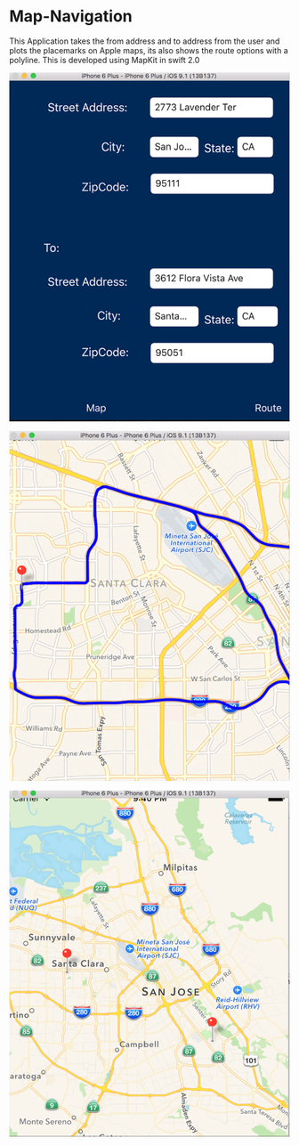 # Map-Navigation
This Application takes the from address and to address from the user and plots the placemarks on Apple maps, its also shows the route options with a polyline. This is developed using MapKit in swift 2.0


![1.png](https://github.com/Sravyadara/Map-Navigation/blob/master/Screenshots/Screen%20Shot%202015-11-24%20at%209.00.28%20PM.png)

![2.png](https://github.com/Sravyadara/Map-Navigation/blob/master/Screenshots/Screen%20Shot%202015-11-24%20at%209.00.00%20PM.png)

![3.png](https://github.com/Sravyadara/Map-Navigation/blob/master/Screenshots/Screen%20Shot%202015-11-24%20at%209.00.48%20PM.png)


